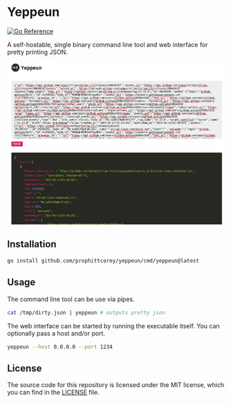 # Yeppeun

[![Go Reference](https://pkg.go.dev/badge/github.com/prophittcorey/yeppeun.svg)](https://pkg.go.dev/github.com/prophittcorey/yeppeun)

A self-hostable, single binary command line tool and web interface for
pretty printing JSON.

![A screenshot demonstrating Yeppeun running in a browser.](.github/screenshot.png)

## Installation

```bash
go install github.com/prophittcorey/yeppeun/cmd/yeppeun@latest
```

## Usage

The command line tool can be use via pipes.

```bash
cat /tmp/dirty.json | yeppeun # outputs pretty json
```

The web interface can be started by running the executable itself. You can
optionally pass a host and/or port.

```bash
yeppeun --host 0.0.0.0 --port 1234
```

## License

The source code for this repository is licensed under the MIT license, which you can
find in the [LICENSE](LICENSE.md) file.

